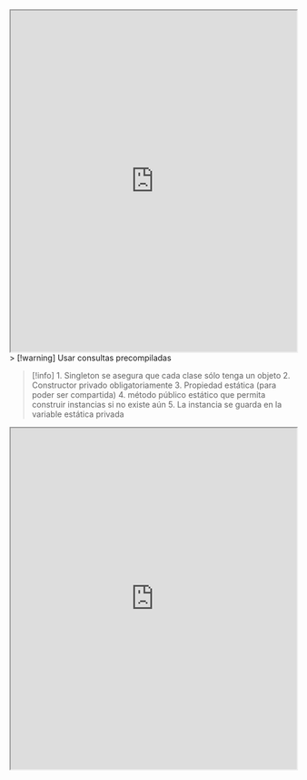 
<iframe src="https://dev.mysql.com/doc/index-other.html" width="100%" height="600px"></iframe>
> [!warning] Usar consultas precompiladas

> [!info] 1. Singleton se asegura que cada clase sólo tenga un objeto
> 2. Constructor privado obligatoriamente
> 3. Propiedad estática (para poder ser compartida)
> 4. método público estático que permita construir instancias si no existe aún
> 5. La instancia se guarda en la variable estática privada

<iframe src="https://github.com/rafa2mgala/php2dam/tree/main/tema3/singleton" width="100%" height="600px"></iframe>
